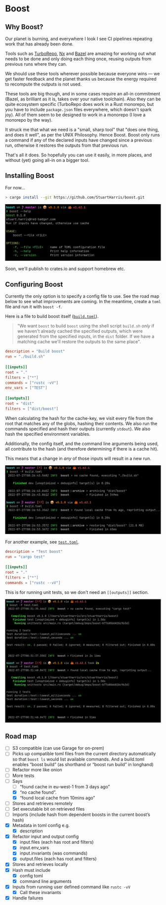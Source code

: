# Boost

## Why Boost?

Our planet is burning, and everywhere I look I see CI pipelines repeating work that has already been done.

Tools such as [TurboRepo](https://turborepo.org/), [Nx](https://nx.dev/) and [Bazel](https://bazel.build/) are amazing for working out what needs to be done and only doing each thing once, reusing outputs from previous runs where they can.

We should use these tools wherever possible because everyone wins — we get faster feedback and the planet thanks us because the energy required to recompute the outputs is not used.

These tools are big though, and in some cases require an all-in commitment (Bazel, as brilliant as it is, takes over your native toolchain). Also they can be quite ecosystem specific (TurboRepo does work in a Rust monorepo, but you have to include `package.json` files everywhere, which doesn't spark joy). All of them seem to be designed to work in a monorepo (I love a monorepo by the way).

It struck me that what we need is a "small, sharp tool" that "does one thing, and does it well", as per the UNIX Philosophy. Hence Boost. Boost only runs a command if any of the declared inputs have changed since a previous run, otherwise it restores the outputs from that previous run.

That's all it does. So hopefully you can use it easily, in more places, and without (yet) going all-in on a bigger tool.

## Installing Boost

For now...

```bash
> cargo install --git https://github.com/StuartHarris/boost.git
```

![help](./docs/boost-help.png)

Soon, we'll publish to crates.io and support homebrew etc.

## Configuring Boost

Currently the only option is to specify a config file to use. See the road map below to see what improvements are coming. In the meantime, create a `toml` file and run it with `boost -f`.

Here is a file to build boost itself ([`build.toml`](./build.toml)).

> "We want `boost` to build `boost` using the shell script `build.sh` _only_ if we haven't already cached the specified outputs, which were generated from the specified inputs, in the `dist` folder. If we have a matching cache we'll restore the outputs to the same place".

```toml
description = "Build boost"
run = "./build.sh"

[[inputs]]
root = "."
filters = ["*"]
commands = ["rustc -vV"]
env_vars = ["TEST"]

[[outputs]]
root = "dist"
filters = ["dist/boost"]
```

When calculating the hash for the cache-key, we visit every file from the root that matches any of the globs, hashing their contents. We also run the commands specified and hash their outputs (currently `stdout`). We also hash the specified environment variables.

Additionally, the config itself, and the command line arguments being used, all contribute to the hash (and therefore determining if there is a cache hit).

This means that a change in _any_ of those inputs will result in a new run.

![example](./docs/boost1.png)

For another example, see [`test.toml`](./test.toml).

```toml
description = "Test boost"
run = "cargo test"

[[inputs]]
root = "."
filters = ["*"]
commands = ["rustc --vV"]
```

This is for running unit tests, so we don't need an `[[outputs]]` section.

![example](./docs/boost2.png)

## Road map

- [ ] S3 compatible (can use Garage for on-prem)
- [ ] Picks up compatible toml files from the current directory automatically so that `boost ls` would list available commands. And a build.toml enables “boost build” (as shorthand or “boost run build” in longhand)
- [ ] Refactor more like onion
- [ ] More tests
- [ ] Says
  - [ ] “found cache in eu-west-1 from 3 days ago”
  - [x] “no cache found”.
  - [x] “found local cache from 10mins ago”
- [ ] Stores and retrieves remotely
- [ ] Set executable bit on retrieved files
- [ ] Imports (include hash from dependent boosts in the current boost’s hash)
- [x] Metadata in toml config e.g.
  - [x] description
- [x] Refactor input and output config
  - [x] input.files (each has root and filters)
  - [x] input.env_vars
  - [x] input.invariants (was commands)
  - [x] output.files (each has root and filters)
- [x] Stores and retrieves locally
- [x] Hash must include
  - [x] config toml
  - [x] command line arguments
- [x] Inputs from running user defined command like `rustc -vV`
  - [x] Call these invariants
- [x] Handle failures
